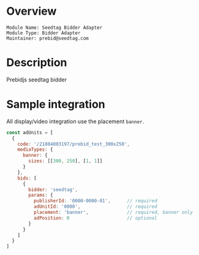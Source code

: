 # Overview

```
Module Name: Seedtag Bidder Adapter
Module Type: Bidder Adapter
Maintainer: prebid@seedtag.com
```

# Description

Prebidjs seedtag bidder

# Sample integration

All display/video integration use the placement `banner`.


```js
const adUnits = [
  {
    code: '/21804003197/prebid_test_300x250',
    mediaTypes: {
      banner: {
        sizes: [[300, 250], [1, 1]]
      }
    },
    bids: [
      {
        bidder: 'seedtag',
        params: {
          publisherId: '0000-0000-01',      // required
          adUnitId: '0000',                 // required
          placement: 'banner',              // required, banner only
          adPosition: 0                     // optional
        }
      }
    ]
  }
]
```
